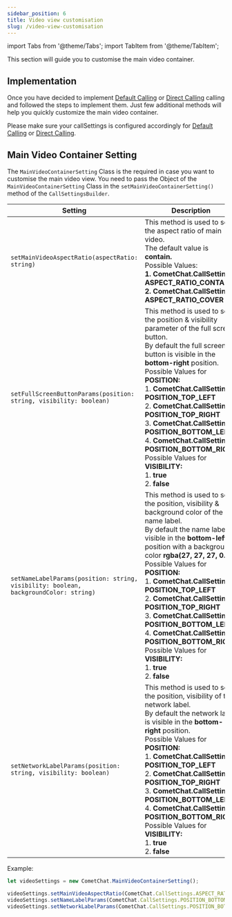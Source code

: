 ```yaml
---
sidebar_position: 6
title: Video view customisation
slug: /video-view-customisation
---
```


import Tabs from '@theme/Tabs';
import TabItem from '@theme/TabItem';

This section will guide you to customise the main video container.

## Implementation

Once you have decided to implement [Default Calling](./calling-default-calling) or [Direct Calling](./calling-direct-calling) calling and followed the steps to implement them. Just few additional methods will help you quickly customize the main video container.

Please make sure your callSettings is configured accordingly for [Default Calling](./calling-default-calling) or [Direct Calling](./calling-direct-calling).

## Main Video Container Setting

The `MainVideoContainerSetting` Class is the required in case you want to customise the main video view. You need to pass the Object of the `MainVideoContainerSetting` Class in the `setMainVideoContainerSetting()` method of the `CallSettingsBuilder`.

| Setting | Description | 
| ---- | ---- | 
| `setMainVideoAspectRatio(aspectRatio: string)` | This method is used to set the aspect ratio of main video.<br/>The default value is **contain.**<br/>Possible Values: <br/>**1. CometChat.CallSettings. ASPECT_RATIO_CONTAIN**<br/>**2. CometChat.CallSettings. ASPECT_RATIO_COVER** | 
| `setFullScreenButtonParams(position: string, visibility: boolean)` | This method is used to set the position & visibility parameter of the full screen button.<br/>By default the full screen button is visible in the **bottom-right** position.<br/>Possible Values for **POSITION:**<br/>1. **CometChat.CallSettings. POSITION_TOP_LEFT**<br/>2. **CometChat.CallSettings. POSITION_TOP_RIGHT**<br/>3.  **CometChat.CallSettings. POSITION_BOTTOM_LEFT**<br/>4. **CometChat.CallSettings. POSITION_BOTTOM_RIGHT**<br/>Possible Values for **VISIBILITY:** <br/>1. **true**<br/>2. **false** | 
| `setNameLabelParams(position: string, visibility: boolean, backgroundColor: string)` | This method is used to set the position, visibility & background color of the name label.<br/>By default the name label is visible in the **bottom-left** position with a background-color **rgba(27, 27, 27, 0.4)**<br/>Possible Values for **POSITION:**<br/>1. **CometChat.CallSettings. POSITION_TOP_LEFT**<br/>2. **CometChat.CallSettings. POSITION_TOP_RIGHT**<br/>3.  **CometChat.CallSettings. POSITION_BOTTOM_LEFT**<br/>4. **CometChat.CallSettings. POSITION_BOTTOM_RIGHT**<br/>Possible Values for **VISIBILITY:** <br/>1. **true**<br/>2. **false** | 
| `setNetworkLabelParams(position: string, visibility: boolean)` | This method is used to set the position, visibility of the network label.<br/>By default the network label is visible in the **bottom-right** position.<br/>Possible Values for **POSITION:**<br/>1. **CometChat.CallSettings. POSITION_TOP_LEFT**<br/>2. **CometChat.CallSettings. POSITION_TOP_RIGHT**<br/>3. **CometChat.CallSettings. POSITION_BOTTOM_LEFT**<br/>4. **CometChat.CallSettings. POSITION_BOTTOM_RIGHT**<br/>Possible Values for **VISIBILITY:** <br/>1. **true**<br/>2. **false** | 


Example:

<Tabs>
<TabItem value="Typescript" label="Typescript">

  ```typescript
let videoSettings = new CometChat.MainVideoContainerSetting();

videoSettings.setMainVideoAspectRatio(CometChat.CallSettings.ASPECT_RATIO_CONTAIN);	videoSettings.setFullScreenButtonParams(CometChat.CallSettings.POSITION_BOTTOM_RIGHT, true);
videoSettings.setNameLabelParams(CometChat.CallSettings.POSITION_BOTTOM_LEFT, true, "rgba(27, 27, 27, 0.4)");
videoSettings.setNetworkLabelParams(CometChat.CallSettings.POSITION_BOTTOM_RIGHT, true);
  ```
</TabItem>
</Tabs>